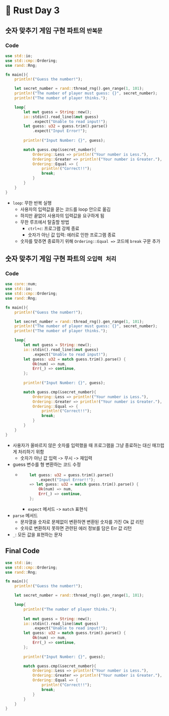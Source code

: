 # 🦀 Rust Day 3

## 숫자 맞추기 게임 구현 파트의 `반복문`

### Code

```rust
use std::io;
use std::cmp::Ordering;
use rand::Rng;

fn main(){
    println!("Guess the number!");

    let secret_number = rand::thread_rng().gen_range(1, 101);
    println!("The number of player must guess: {}", secret_number);
    println!("The number of player thinks.");

    loop{
        let mut guess = String::new();
        io::stdin().read_line(&mut guess)
            .expect("Unable to read input!");
        let guess: u32 = guess.trim().parse()
            .expect("Input Error!");
        
        println!("Input Number: {}", guess);

        match guess.cmp(&secret_number){
            Ordering::Less => println!("Your number is Less."),
            Ordering::Greater => println!("Your number is Greater."),
            Ordering::Equal => {
                println!("Correct!!");
                break;
            }
        }
    }
}
```

- `loop`: 무한 반복 실행
  - 사용자의 입력값을 묻는 코드를 loop 안으로 옮김
  - 하지만 끝없이 사용자의 입력값을 요구하게 됨
  - 무한 루프에서 탈출할 방법
    - `ctrl+c`: 프로그램 강제 종료
    - 숫자가 아닌 값 입력: 에러로 인한 프로그램 종료
  - 숫자를 맞추면 종료하기 위해 `Ordering::Equal =>` 코드에 `break` 구문 추가

## 숫자 맞추기 게임 구현 파트의 `오입력 처리`

### Code

```rust
use core::num;
use std::io;
use std::cmp::Ordering;
use rand::Rng;

fn main(){
    println!("Guess the number!");

    let secret_number = rand::thread_rng().gen_range(1, 101);
    println!("The number of player must guess: {}", secret_number);
    println!("The number of player thinks.");

    loop{
        let mut guess = String::new();
        io::stdin().read_line(&mut guess)
            .expect("Unable to read input!");
        let guess: u32 = match guess.trim().parse() {
            Ok(num) => num,
            Err(_) => continue,
        };
        
        println!("Input Number: {}", guess);

        match guess.cmp(&secret_number){
            Ordering::Less => println!("Your number is Less."),
            Ordering::Greater => println!("Your number is Greater."),
            Ordering::Equal => {
                println!("Correct!!");
                break;
            }
        }
    }
}
```

- 사용자가 올바르지 않은 숫자를 입력했을 때 프로그램을 그냥 종료하는 대신 매끄럽게 처리하기 위함
  - 숫자가 아닌 값 입력 -> 무시 -> 재입력
- guess 변수를 형 변환하는 코드 수정
  - ```rust 
        let guess: u32 = guess.trim().parse()
            .expect("Input Error!!");
        => let guess: u32 = match guess.trim().parse() {
            Ok(num) => num,
            Err(_) => continue,
        };
    ```
    - `expect` 메서드 -> `match` 표현식
- `parse` 메서드
  - 문자열을 숫자로 문제없이 변환하면 변환된 숫자를 가진 Ok 값 리턴
  - 숫자로 변환하지 못하면 관련된 에러 정보를 담은 Err 값 리턴
- `_`: 모든 값을 표현하는 문자

## Final Code

```rust
use std::io;
use std::cmp::Ordering;
use rand::Rng;

fn main(){
    println!("Guess the number!");

    let secret_number = rand::thread_rng().gen_range(1, 101);

    loop{
        println!("The number of player thinks.");
        
        let mut guess = String::new();
        io::stdin().read_line(&mut guess)
            .expect("Unable to read input!");
        let guess: u32 = match guess.trim().parse() {
            Ok(num) => num,
            Err(_) => continue,
        };
        
        println!("Input Number: {}", guess);

        match guess.cmp(&secret_number){
            Ordering::Less => println!("Your number is Less."),
            Ordering::Greater => println!("Your number is Greater."),
            Ordering::Equal => {
                println!("Correct!!");
                break;
            }
        }
    }
}
```
